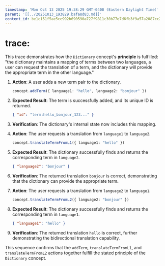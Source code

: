 ```yaml
---
timestamp: 'Mon Oct 13 2025 19:38:29 GMT-0400 (Eastern Daylight Time)'
parent: '[[../20251013_193829.bafa8d83.md]]'
content_id: be1c151f5ae5cc992b690590a727f9811c30b77e7d6fb3f9a57a2087cc2fc8d5
---
```


# trace:

This trace demonstrates how the `Dictionary` concept's **principle** is fulfilled: "the dictionary maintains a mapping of terms between two languages, a user can request the translation of a term, and the dictionary will provide the appropriate term in the other language."

1. **Action**: A user adds a new term pair to the dictionary.
   ```typescript
   concept.addTerm({ language1: "hello", language2: "bonjour" })
   ```

2. **Expected Result**: The term is successfully added, and its unique ID is returned.
   ```json
   { "id": "term:hello_bonjour_123..." }
   ```

3. **Verification**: The dictionary's internal state now includes this mapping.

4. **Action**: The user requests a translation from `language1` to `language2`.
   ```typescript
   concept.translateTermFromL1({ language1: "hello" })
   ```

5. **Expected Result**: The dictionary successfully finds and returns the corresponding term in `language2`.
   ```json
   { "language2": "bonjour" }
   ```

6. **Verification**: The returned translation `bonjour` is correct, demonstrating that the dictionary can provide the appropriate term.

7. **Action**: The user requests a translation from `language2` to `language1`.
   ```typescript
   concept.translateTermFromL2({ language2: "bonjour" })
   ```

8. **Expected Result**: The dictionary successfully finds and returns the corresponding term in `language1`.
   ```json
   { "language1": "hello" }
   ```

9. **Verification**: The returned translation `hello` is correct, further demonstrating the bidirectional translation capability.

This sequence confirms that the `addTerm`, `translateTermFromL1`, and `translateTermFromL2` actions together fulfill the stated principle of the `Dictionary` concept.
